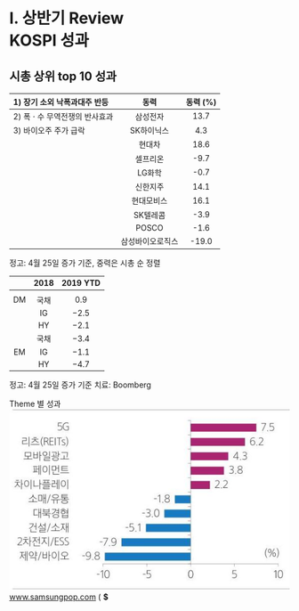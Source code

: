 # I. 상반기 Review <br> KOSPI 성과 

## 시총 상위 top 10 성과

| 1) 장기 소외 낙폭과대주 반등 | 동력 | 동력 (\%) |
| :-- | :--: | :--: |
| 2) 폭 $\cdot$ 수 무역전쟁의 반사효과 | 삼성전자 | 13.7 |
| 3) 바이오주 주가 급락 | SK하이닉스 | 4.3 |
|  | 현대차 | 18.6 |
|  | 셀프리온 | -9.7 |
|  | LG화학 | -0.7 |
|  | 신한지주 | 14.1 |
|  | 현대모비스 | 16.1 |
|  | SK텔레콤 | -3.9 |
|  | POSCO | -1.6 |
|  | 삼성바이오로직스 | -19.0 |

정고: 4월 25일 증가 기준, 중력은 시총 순 정렬

|  | 2018 | 2019 YTD |
| :--: | :--: | :--: |
|  |  |  |
| DM | 국채 | 0.9 | 4.6 |
|  | IG | $-2.5$ | 7.9 |
|  | HY | $-2.1$ | 8.9 |
|  | 국채 | $-3.4$ | 3.3 |
| EM | IG | $-1.1$ | 7.7 |
|  | HY | $-4.7$ | 8.0 |

정고: 4월 25일 증가 기준
치료: Boomberg

Theme 별 성과
![img-1.jpeg](img-1.jpeg)
www.samsungpop.com ( $\mathbf{\$}$